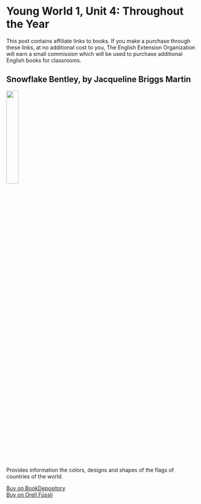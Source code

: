 # Young World 1, Unit 4: Throughout the Year

This post contains affiliate links to books. If you make a purchase through these links, at no additional cost to you, The English Extension Organization will earn a small commission which will be used to purchase additional English books for classrooms.

## Snowflake Bentley, by Jacqueline Briggs Martin

<img src="https://imgur.com/CCxAtjQ.png" width="25%" />

Provides information the colors, designs and shapes of the flags of countries of the world.

<a href="https://www.bookdepository.com/Flag-Book-Lonely-Planet-Kids/9781788683098?ref=grid-view&qid=1656069226646&sr=1-1"> Buy on BookDepository</a>  
<a href="https://www.orellfuessli.ch/shop/home/artikeldetails/A1054007305">Buy on Orell Füssli</a>





<!--stackedit_data:
eyJoaXN0b3J5IjpbMTU3Njk3NTcyMCwxMzA0NjYyMjg5XX0=
-->